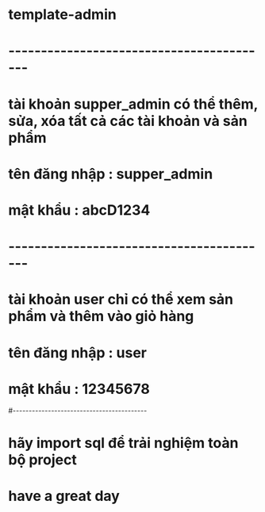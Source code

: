 # template-admin
# -----------------------------------------
# tài khoản supper_admin có thể thêm, sửa, xóa tất cả các tài khoản và sản phẩm
# tên đăng nhập : supper_admin
# mật khẩu : abcD1234
# -----------------------------------------
# tài khoản user chỉ có thể xem sản phẩm và thêm vào giỏ hàng
# tên đăng nhập : user
# mật khẩu : 12345678
#------------------------------------------
# hãy import sql để trải nghiệm toàn bộ project
# have a great day
